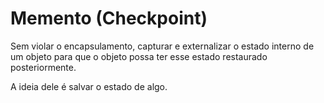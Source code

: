 # Memento (Checkpoint)

Sem violar o encapsulamento, capturar e externalizar o estado interno de um objeto para que o objeto possa ter esse estado restaurado posteriormente.

A ideia dele é salvar o estado de algo.